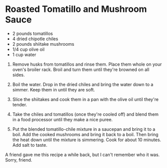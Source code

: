 Roasted Tomatillo and Mushroom Sauce
====================================

* 2 pounds tomatillos
* 4 dried chipotle chiles
* 2 pounds shiitake mushrooms
* 1/4 cup olive oil
* 1 cup water

1. Remove husks from tomatillos and rinse them. Place them whole on your oven's broiler rack. Broil and turn them until they're browned on all sides.

2. Boil the water. Drop in the dried chiles and bring the water down to a simmer. Keep them in until they are soft. 

3. Slice the shiitakes and cook them in a pan with the olive oil until they're tender.

4. Take the chiles and tomatillos (once they're cooled off) and blend them in a food processor until they make a nice puree.

5. Put the blended tomatillo-chile mixture in a saucepan and bring it to a boil. Add the cooked mushrooms and bring it back to a boil. Then bring the heat down until the mixture is simmering. Cook for about 10 minutes. Add salt to taste.

A friend gave me this recipe a while back, but I can't remember who it was. Sorry, friend.
